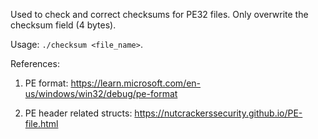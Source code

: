 Used to check and correct checksums for PE32 files. Only overwrite the checksum field (4 bytes).

Usage: `./checksum <file_name>`.

References:

1. PE format: https://learn.microsoft.com/en-us/windows/win32/debug/pe-format

2. PE header related structs: https://nutcrackerssecurity.github.io/PE-file.html

